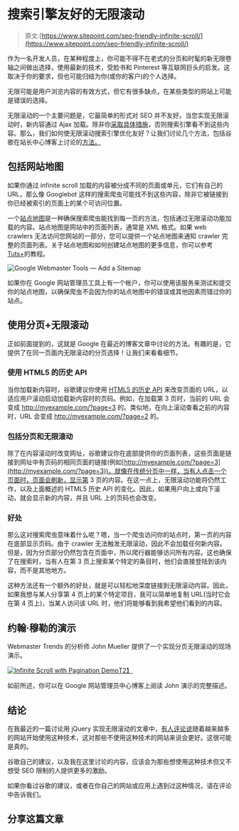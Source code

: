 # 搜索引擎友好的无限滚动

> 原文:[https://www.sitepoint.com/seo-friendly-infinite-scroll/](https://www.sitepoint.com/seo-friendly-infinite-scroll/)

作为一名开发人员，在某种程度上，你可能不得不在老式的分页和时髦的新无限卷轴之间做出选择，使用最新的技术，受脸书和 Pinterest 等互联网巨头的启发。这取决于你的要求，但也可能归结为你(或你的客户)的个人选择。

无限可能是用户浏览内容的有效方式，但它有很多缺点，在某些类型的网站上可能是错误的选择。

无限滚动的一个主要问题是，它最简单的形式对 SEO 并不友好。当您实现无限滚动时，新内容通过 Ajax 加载。除非你[采取具体措施](https://developers.google.com/webmasters/ajax-crawling/)，否则搜索引擎看不到这些内容。那么，我们如何使无限滚动搜索引擎优化友好？让我们讨论几个方法，包括谷歌在站长中心博客上讨论的[方法。](http://googlewebmastercentral.blogspot.in/2014/02/infinite-scroll-search-friendly.html)

## 包括网站地图

如果你通过 infinite scroll 加载的内容被分成不同的页面或单元，它们有自己的 URL，那么像 Googlebot 这样的搜索爬虫可能找不到这些内容，除非它被链接到你已经被索引的页面上的某个可访问位置。

一个[站点地图](https://support.google.com/webmasters/answer/156184)是一种确保搜索爬虫能找到每一页的方法，包括通过无限滚动功能加载的内容。站点地图是网站中的页面列表，通常是 XML 格式。如果 web crawlers 无法访问您网站的一部分，您可以提供一个站点地图来通知 crawler 完整的页面列表。关于站点地图和如何创建站点地图的更多信息，你可以参考[Tuts+](http://webdesign.tutsplus.com/articles/all-you-need-to-know-about-xml-sitemaps--webdesign-9838)的教程。

![Google Webmaster Tools — Add a Sitemap](../Images/a442b9fb807badd018d8568b9595e553.png)

如果你在 Google 网站管理员工具上有一个帐户，你可以使用该服务来测试和提交你的站点地图，以确保爬虫不会因为你的站点地图中的错误或其他因素而错过你的站点。

## 使用分页+无限滚动

正如前面提到的，这就是 Google 在最近的博客文章中讨论的方法。有趣的是，它提供了在同一页面内无限滚动的分页选择！让我们来看看细节。

### 使用 HTML5 的历史 API

当你加载新内容时，谷歌建议你使用 [HTML5 的历史 API](http://www.impressivewebs.com/html5-history-api-syntax/) 来改变页面的 URL，以适应用户滚动启动加载新内容时的页码。例如，在加载第 3 页时，当前的 URL 会变成 http://myexample.com/?page=3 的。类似地，在向上滚动查看之前的内容时，URL 会变成 http://myexample.com/?page=2 的。

### 包括分页和无限滚动

除了在内容滚动时改变网址，谷歌建议你在底部提供你的页面列表，这些页面是链接到网址中有页码的相同页面的链接(例如[http://myexample.com/?page=3](http://myexample.com/?page=3))。就像在传统分页中一样，当有人点击一个页面时，页面会刷新，显示第 3 页的内容。在这一点上，无限滚动功能将仍然工作，以及上面概述的 HTML5 历史 API 的变化。因此，如果用户向上或向下滚动，就会显示新的内容，并且 URL 上的页码也会改变。

### 好处

那么这对搜索爬虫意味着什么呢？嗯，当一个爬虫访问你的站点时，第一页的内容在底部显示页码。由于 crawler 无法触发无限滚动，因此不会加载任何新内容。但是，因为分页部分仍然包含在页面中，所以爬行器能够访问所有内容。这也确保了在搜索时，当有人在第 3 页上搜索某个特定的条目时，他们会直接登陆到该内容，而不是其他地方。

这种方法还有一个额外的好处，就是可以轻松地深度链接到无限滚动内容。因此，如果我想与某人分享第 4 页上的某个特定项目，我可以简单地复制 URL(当时它会在第 4 页上)，当某人访问该 URL 时，他们将能够看到我希望他们看到的内容。

## 约翰·穆勒的演示

Webmaster Trends 的分析师 John Mueller 提供了一个实现分页无限滚动的现场演示。

[![Infinite Scroll with Pagination Demo](../Images/418ac43429243d1e7689623df4d271d1.png)T2】](http://scrollsample.appspot.com/items)

如前所述，你可以在 Google 网站管理员中心博客上阅读 John 演示的完整描述。

## 结论

在我最近的一篇讨论用 jQuery 实现无限滚动的文章中，[有人评论说](https://www.sitepoint.com/implementing-infinite-scroll-jquery/#comment-1308994786)随着越来越多的网站开始使用这种技术，这对那些不使用这种技术的网站来说会更好。这很可能是真的。

谷歌自己的建议，以及我在这里讨论的内容，应该会为那些想使用这种技术但又不想受 SEO 限制的人提供更多的激励。

如果你看过谷歌的建议，或者在你自己的网站或应用上遇到过这种情况，请在评论中告诉我们。

## 分享这篇文章
